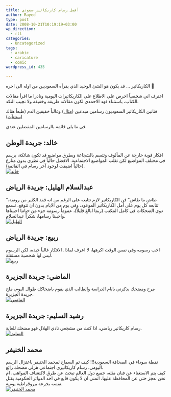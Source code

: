 ```yaml
---
title: أفضل رسام كاريكاتير سعودي
author: Rayed
type: post
date: 2008-10-21T10:19:19+03:00
wp_direction:
  - rtl
categories:
  - Uncategorized
tags:
  - arabic
  - caricature
  - comic
wordpress_id: 435

---
```

<p>الكاريكاتير &#8230; قد يكون هو الشئ الوحيد الذي يقرأه السعوديين من اوله الى اخره 🙂</p>
<p>اعترف اني شخصياً احرص على الاطلاع على الكاريكاتيرات اليومية ونادرا ما اقرأ مقالات الكتاب، باستثناء فهد الاحمدي لكون مقالاته ظريفة وخفيفة ولا تجيب النكد.</p>
<p>فنانين الكاريكاتير السعوديون رسامين مبدعين (<a href="http://www.al-jazirah.com/139579/marz.jpg">مثال</a>) وغالباً خفيفين الدم (طبعاً هناك <a href="http://www.al-jazirah.com/139579/marz.jpg">استثنآت</a>)</p>
<p>في ما يلي قائمة بالرسامين المفضلين عندي.</p>
<p><!--more--></p>
<h2>خالد: جريدة الوطن</h2>
<p>افكار قوية خارجة عن المألوف وتتسم بالشجاعة ويطرق مواضيع قد تكون شائكة، يرسم في مختلف المواضيع لكن تغلب المواضيع الاجتماعية. الافضل حالياً في نظري بدون منازع (حالياً اضيفت لوجود آخر رسام في القائمة).<br />
<a href="http://www.alwatan.com.sa/news/caricatureInfo.asp?issueno=2944&#038;imgID=3281"><img src="http://www.alwatan.com.sa/news/images/newsimages/2944/caricature/2110.mis.p36.n36.jpg" alt="خالد" /></a></p>
<h2>عبدالسلام الهليل: جريدة الرياض</h2>
<p>&#8220;طاش ما طاش&#8221; فن الكاريكاتير لازم تتابعه على الرغم من انه فقد الكثير من رونقة، تتابعه كل يوم على أمل الكاريكاتير الموعود، وفي يوم من الايام بدون ان تتوقع، تسمع دوي الضحكات في كامل المكتب (ربما ابالغ قليلاً)، عموماً رسومه جزء من حياتنا احببناها واحببنا رسامها، شكراً عبدالسلام.<br />
<a href="http://www.alriyadh.com/2008/10/19/article381805.html"><img src="http://www.alriyadh.com/2008/10/19/img/191867.jpg" alt="الهليل" /></a></p>
<h2>ربيع: جريدة الرياض</h2>
<p>احب رسومه وفي نفس الوقت اكرهها، لا اعرف لماذا، الافكار غالباً جيدة، لكن الرسوم ليس لها شخصية مستقلة.<br />
<a href="http://www.alriyadh.com/2008/10/16/article381115.html"><img src="http://www.alriyadh.com/2008/10/16/img/016578.jpg" alt="ربيع" /></a></p>
<h2>الماضي: جريدة الجزيرة</h2>
<p>مرح ومضحك يذكرني بايام الدراسة والطالب الذي يقوم باضحاكك طوال اليوم، ملح جريدة الجزيرة.<br />
<a href="http://www.al-jazirah.com/147717/cartoon.htm"><img src="http://www.al-jazirah.com/147717/madi.jpg" alt="الماضي"/></a></p>
<h2>رشيد السليم: جريدة الجزيرة</h2>
<p>رسام كاريكاتير رياضي، اذا كنت من مشجعي نادي الهلال فهو مضحك للغاية.<br />
<a href="http://www.al-jazirah.com/139579/cartoon.htm"><img src="http://www.al-jazirah.com/139579/slim.jpg" alt="السليم" /></a></p>
<h2>محمد الخنيفر</h2>
<p>نقطة سوداء في الصحافة السعودية!!! كيف تم السماح لمحمد الخنيفر باعتزال الرسم اليومي. رسام كاريكاتيري اجتماعي هزلي مضحك رائع.<br />
كيف يتم الاستغناء عن فنان مثله، جميع دول العالم تبحث عن طرق لاكتشاف المواهب، ام نحن نعجز حتى عن المحافظة عليها،  اتمنى ان لا يكون قابع في احد الدوائر الحكومية يقتل نفسه بجرعة بيروقراطية يومية.<br />
<a href="http://www.abunawaf.com/post-5027.html"><img src="http://images.abunawaf.com/2007/01/kh8.jpg" alt="محمد الخنيفر" /></a></p>
